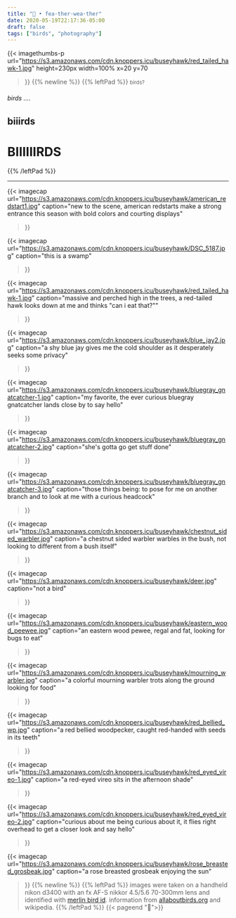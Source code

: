 ```yaml
---
title: "🦅 • fea·ther·wea·ther"
date: 2020-05-19T22:17:36-05:00
draft: false
tags: ["birds", "photography"]
---
```

{{<
    imagethumbs-p
    url="https://s3.amazonaws.com/cdn.knoppers.icu/buseyhawk/red_tailed_hawk-1.jpg"
    height=230px
    width=100%
    x=20
    y=70
>}}
{{% newline %}}
{{% leftPad %}}
<small>birds?</small>

###### birds ....

## biiirds

# BIIIIIIRDS
{{% /leftPad %}}

---

{{<
    imagecap
    url="https://s3.amazonaws.com/cdn.knoppers.icu/buseyhawk/american_redstart1.jpg"
    caption="new to the scene, american redstarts make a strong entrance this season with bold colors and courting displays"
>}}

{{<
    imagecap
    url="https://s3.amazonaws.com/cdn.knoppers.icu/buseyhawk/DSC_5187.jpg"
    caption="this is a swamp"
>}}


{{<
    imagecap
    url="https://s3.amazonaws.com/cdn.knoppers.icu/buseyhawk/red_tailed_hawk-1.jpg"
    caption="massive and perched high in the trees, a red-tailed hawk looks down at me and thinks \"can i eat that?\""
>}}


{{<
    imagecap
    url="https://s3.amazonaws.com/cdn.knoppers.icu/buseyhawk/blue_jay2.jpg"
    caption="a shy blue jay gives me the cold shoulder as it desperately seeks some privacy"
>}}

{{<
    imagecap
    url="https://s3.amazonaws.com/cdn.knoppers.icu/buseyhawk/bluegray_gnatcatcher-1.jpg"
    caption="my favorite, the ever curious bluegray gnatcatcher lands close by to say hello"
>}}

{{<
    imagecap
    url="https://s3.amazonaws.com/cdn.knoppers.icu/buseyhawk/bluegray_gnatcatcher-2.jpg"
    caption="she's gotta go get stuff done"
>}}

{{<
    imagecap
    url="https://s3.amazonaws.com/cdn.knoppers.icu/buseyhawk/bluegray_gnatcatcher-3.jpg"
    caption="those things being: to pose for me on another branch and to look at me with a  curious headcock"
>}}

{{<
    imagecap
    url="https://s3.amazonaws.com/cdn.knoppers.icu/buseyhawk/chestnut_sided_warbler.jpg"
    caption="a chestnut sided warbler warbles in the bush, not looking to different from a bush itself"
>}}

{{<
    imagecap
    url="https://s3.amazonaws.com/cdn.knoppers.icu/buseyhawk/deer.jpg"
    caption="not a bird"
>}}

{{<
    imagecap
    url="https://s3.amazonaws.com/cdn.knoppers.icu/buseyhawk/eastern_wood_peewee.jpg"
    caption="an eastern wood pewee, regal and fat, looking for bugs to eat"
>}}

{{<
    imagecap
    url="https://s3.amazonaws.com/cdn.knoppers.icu/buseyhawk/mourning_warbler.jpg"
    caption="a colorful mourning warbler trots along the ground looking for food"
>}}

{{<
    imagecap
    url="https://s3.amazonaws.com/cdn.knoppers.icu/buseyhawk/red_bellied_wp.jpg"
    caption="a red bellied woodpecker, caught red-handed with seeds in its teeth"
>}}

{{<
    imagecap
    url="https://s3.amazonaws.com/cdn.knoppers.icu/buseyhawk/red_eyed_vireo-1.jpg"
    caption="a red-eyed vireo sits in the afternoon shade"
>}}

{{<
    imagecap
    url="https://s3.amazonaws.com/cdn.knoppers.icu/buseyhawk/red_eyed_vireo-2.jpg"
    caption="curious about me being curious about it, it flies right overhead to get a closer look and say hello"
>}}

{{<
    imagecap
    url="https://s3.amazonaws.com/cdn.knoppers.icu/buseyhawk/rose_breasted_grosbeak.jpg"
    caption="a rose breasted grosbeak enjoying the sun"
>}}
{{% newline %}}
{{% leftPad %}}
images were taken on a handheld nikon d3400 with an fx AF-S nikkor 4.5/5.6 70-300mm lens and identified with [merlin bird id](https://merlin.allaboutbirds.org/). information from [allaboutbirds.org](https://www.allaboutbirds.org/) and wikipedia.
{{% /leftPad %}}
{{< pageend "🌿">}}
